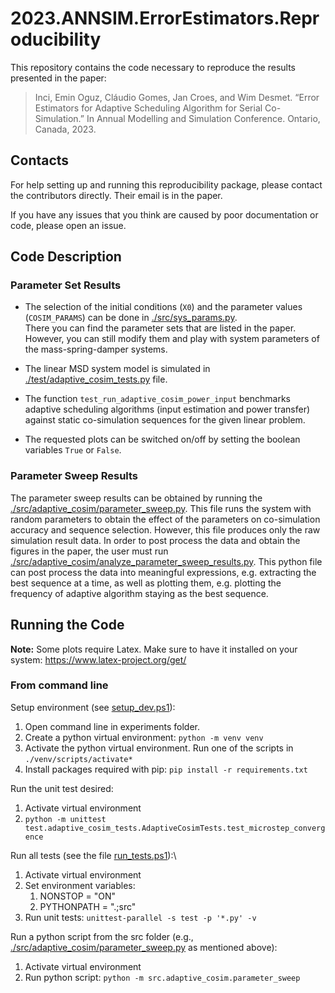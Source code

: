 # 2023.ANNSIM.ErrorEstimators.Reproducibility

This repository contains the code necessary to reproduce the results presented in the paper:
> Inci, Emin Oguz, Cláudio Gomes, Jan Croes, and Wim Desmet. “Error Estimators for Adaptive Scheduling Algorithm for Serial Co-Simulation.” In Annual Modelling and Simulation Conference. Ontario, Canada, 2023.

## Contacts

For help setting up and running this reproducibility package, please contact the contributors directly. Their email is in the paper.

If you have any issues that you think are caused by poor documentation or code, please open an issue.

## Code Description

### Parameter Set Results

* The selection of the initial conditions (`X0`) and the parameter values (`COSIM_PARAMS`) can be done in [./src/sys_params.py](./src/sys_params.py).  
There you can find the parameter sets that are listed in the paper. However, you can still modify them and play with system parameters of the mass-spring-damper systems. 

* The linear MSD system model is simulated in [./test/adaptive_cosim_tests.py](./test/adaptive_cosim_tests.py) file. 

* The function `test_run_adaptive_cosim_power_input` benchmarks adaptive scheduling algorithms (input estimation and power transfer) against static co-simulation sequences for the given linear problem.

* The requested plots can be switched on/off by setting the boolean variables `True` or `False`.

### Parameter Sweep Results

The parameter sweep results can be obtained by running the [./src/adaptive_cosim/parameter_sweep.py](./src/adaptive_cosim/parameter_sweep.py).
This file runs the system with random parameters to obtain the effect of the parameters on co-simulation accuracy and sequence selection.
However, this file produces only the raw simulation result data. 
In order to post process the data and obtain the figures in the paper, the user must run [./src/adaptive_cosim/analyze_parameter_sweep_results.py](./src/adaptive_cosim/analyze_parameter_sweep_results.py).
This python file can post process the data into meaningful expressions, e.g. extracting the best sequence at a time, as well as plotting them, e.g. plotting the frequency of adaptive algorithm staying as the best sequence.

## Running the Code

**Note:** Some plots require Latex. Make sure to have it installed on your system: https://www.latex-project.org/get/

### From command line

Setup environment (see [setup_dev.ps1](./setup_dev.ps1)):
1. Open command line in experiments folder.
2. Create a python virtual environment: `python -m venv venv`
3. Activate the python virtual environment. Run one of the scripts in `./venv/scripts/activate*`
4. Install packages required with pip: `pip install -r requirements.txt`

Run the unit test desired: 
1. Activate virtual environment
2. `python -m unittest test.adaptive_cosim_tests.AdaptiveCosimTests.test_microstep_convergence`

Run all tests (see the file [run_tests.ps1](./run_tests.ps1)):\
1. Activate virtual environment
2. Set environment variables:
   1. NONSTOP = "ON"
   2. PYTHONPATH = ".;src"
3. Run unit tests: `unittest-parallel -s test -p '*.py' -v`

Run a python script from the src folder (e.g., [./src/adaptive_cosim/parameter_sweep.py](./src/adaptive_cosim/parameter_sweep.py) as mentioned above): 
1. Activate virtual environment
2. Run python script: `python -m src.adaptive_cosim.parameter_sweep`